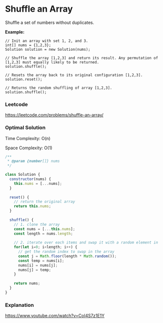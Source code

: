 # Shuffle an Array

Shuffle a set of numbers without duplicates.

**Example:**

```
// Init an array with set 1, 2, and 3.
int[] nums = {1,2,3};
Solution solution = new Solution(nums);

// Shuffle the array [1,2,3] and return its result. Any permutation of [1,2,3] must equally likely to be returned.
solution.shuffle();

// Resets the array back to its original configuration [1,2,3].
solution.reset();

// Returns the random shuffling of array [1,2,3].
solution.shuffle();
```



### Leetcode

https://leetcode.com/problems/shuffle-an-array/



### Optimal Solution

Time Complexity: O(n)

Space Complexity: O(1)

```js
/**
 * @param {number[]} nums
 */

class Solution {
  constructor(nums) {
    this.nums = [...nums];
  }
  
  reset() {
    // return the original array
    return this.nums;
  }
  
  shuffle() {
    // 1. clone the array
    const nums = [...this.nums];
    const length = nums.length;
    
    // 2. iterate over each items and swap it with a random element in the array
    for(let i=0; i<length; i++) {
      // get the random index to swap in the array
      const j = Math.floor(length * Math.random());
      const temp = nums[i];
      nums[i] = nums[j];
      nums[j] = temp;
    }
    
    return nums;
  }
}
```



### Explanation

https://www.youtube.com/watch?v=CoI4S7z1E1Y

